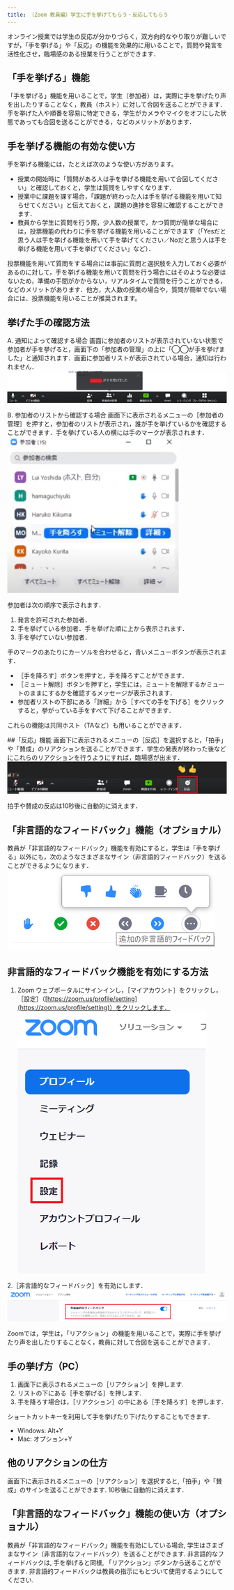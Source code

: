 ```yaml
---
title: （Zoom 教員編）学生に手を挙げてもらう・反応してもらう
---
```


オンライン授業では学生の反応が分かりづらく，双方向的なやり取りが難しいですが，「手を挙げる」や「反応」の機能を効果的に用いることで，質問や発言を活性化させ，臨場感のある授業を行うことができます．


## 「手を挙げる」機能
「手を挙げる」機能を用いることで，学生（参加者）は，実際に手を挙げたり声を出したりすることなく，教員（ホスト）に対して合図を送ることができます．手を挙げた人や順番を容易に特定できる，学生がカメラやマイクをオフにした状態であっても合図を送ることができる，などのメリットがあります．


## 手を挙げる機能の有効な使い方
手を挙げる機能には，たとえば次のような使い方があります。
* 授業の開始時に「質問がある人は手を挙げる機能を用いて合図してください」と確認しておくと，学生は質問をしやすくなります．
* 授業中に課題を課す場合，「課題が終わった人は手を挙げる機能を用いて知らせてください」と伝えておくと，課題の進捗を容易に確認することができます．
* 教員から学生に質問を行う際，少人数の授業で，かつ質問が簡単な場合には，投票機能の代わりに手を挙げる機能を用いることができます（「Yesだと思う人は手を挙げる機能を用いて手を挙げてください／Noだと思う人は手を挙げる機能を用いて手を挙げてください」など）．  

投票機能を用いて質問をする場合には事前に質問と選択肢を入力しておく必要があるのに対して，手を挙げる機能を用いて質問を行う場合にはそのような必要はないため，準備の手間がかからない，リアルタイムで質問を行うことができる，などのメリットがあります．他方，大人数の授業の場合や，質問が簡単でない場合には、投票機能を用いることが推奨されます。


## 挙げた手の確認方法
A. 通知によって確認する場合
画面に参加者のリストが表示されていない状態で参加者が手を挙げると，画面下の「参加者の管理」の上に「◯◯が手を挙げました」と通知されます．画面に参加者リストが表示されている場合，通知は行われません．
![挙げた手を通知によって確認する](1.png)

B. 参加者のリストから確認する場合
画面下に表示されるメニューの［参加者の管理］を押すと，参加者のリストが表示され，誰が手を挙げているかを確認することができます．手を挙げている人の横には手のマークが表示されます．
![挙げた手を参加者のリストから確認する](2.png)

参加者は次の順序で表示されます．
1) 発言を許可された参加者．
2) 手を挙げている参加者．手を挙げた順に上から表示されます．
3) 手を挙げていない参加者．

手のマークのあたりにカーソルを合わせると，青いメニューボタンが表示されます．
* ［手を降ろす］ボタンを押すと，手を降ろすことができます．
* ［ミュート解除］ボタンを押すと，学生には，ミュートを解除するかミュートのままにするかを確認するメッセージが表示されます．
* 参加者リストの下部にある「詳細」から［すべての手を下げる］をクリックすると，挙がっている手をすべて下げることができます．


これらの機能は共同ホスト（TAなど）も用いることができます．


##「反応」機能
画面下に表示されるメニューの［反応］を選択すると，「拍手」や「賛成」のリアクションを送ることができます．学生の発表が終わった後などにこれらのリアクションを行うようにすれば，臨場感が出ます．
![「反応」機能で臨場感を出す](3.png)

拍手や賛成の反応は10秒後に自動的に消えます．


## 「非言語的なフィードバック」機能（オプショナル）
教員が「非言語的なフィードバック」機能を有効にすると，学生は「手を挙げる」以外にも，次のようなさまざまなサイン（非言語的フィードバック）を送ることができるようになります．
![「非言語的なフィードバック」機能](4.png)


## 非言語的なフィードバック機能を有効にする方法
1. Zoom ウェブポータルにサインインし，［マイアカウント］をクリックし，［設定］（[https://zoom.us/profile/setting](https://zoom.us/profile/setting)）をクリックします．
![非言語的なフィードバック機能を有効にするには設定画面で変更](5.png)


2.［非言語的なフィードバック］を有効にします．
![［非言語的なフィードバック］を有効](6.png)


<!--
---
title: （学生編）手を挙げる・反応する
---
-->

Zoomでは，学生は，「リアクション」の機能を用いることで，実際に手を挙げたり声を出したりすることなく，教員に対して合図を送ることができます．


## 手の挙げ方（PC）

1. 画面下に表示されるメニューの［リアクション］を押します.
2. リストの下にある［手を挙げる］を押します.
3. 手を降ろす場合は，［リアクション］の中にある［手を降ろす］を押します.

ショートカットキーを利用して手を挙げたり下げたりすることもできます.  
* Windows: Alt+Y
* Mac: オプション+Y


## 他のリアクションの仕方

画面下に表示されるメニューの［リアクション］を選択すると,「拍手」や「賛成」のサインを送ることができます. 10秒後に自動的に消えます．


## 「非言語的なフィードバック」機能の使い方（オプショナル）
教員が「非言語的なフィードバック」機能を有効にしている場合, 学生はさまざまなサイン（非言語的なフィードバック）を送ることができます. 非言語的なフィードバックは, 手を挙げると同様, 「リアクション」ボタンから送ることができます. 非言語的フィードバックは教員の指示にもとづいて使用するようにしてください.
